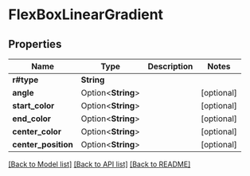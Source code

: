 # FlexBoxLinearGradient

## Properties

Name | Type | Description | Notes
------------ | ------------- | ------------- | -------------
**r#type** | **String** |  | 
**angle** | Option<**String**> |  | [optional]
**start_color** | Option<**String**> |  | [optional]
**end_color** | Option<**String**> |  | [optional]
**center_color** | Option<**String**> |  | [optional]
**center_position** | Option<**String**> |  | [optional]

[[Back to Model list]](../README.md#documentation-for-models) [[Back to API list]](../README.md#documentation-for-api-endpoints) [[Back to README]](../README.md)


